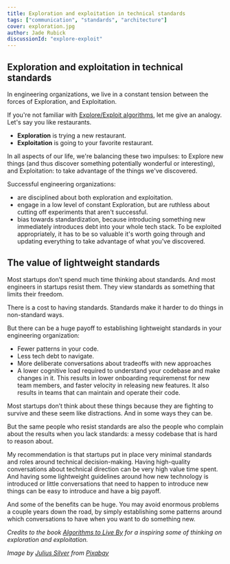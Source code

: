 ```yaml
---
title: Exploration and exploitation in technical standards
tags: ["communication", "standards", "architecture"]
cover: exploration.jpg
author: Jade Rubick
discussionId: "explore-exploit"
---
```


<re-img src="exploration.jpg"></re-img>

## Exploration and exploitation in technical standards

In engineering organizations, we live in a constant tension between the forces of Exploration, and Exploitation.

If you're not familiar with [Explore/Exploit algorithms](https://en.wikipedia.org/wiki/Multi-armed_bandit), let me give an analogy. Let's say you like restaurants. 
* **Exploration** is trying a new restaurant. 
* **Exploitation** is going to your favorite restaurant. 

In all aspects of our life, we're balancing these two impulses: to Explore new things (and thus discover something potentially wonderful or interesting), and Exploitation: to take advantage of the things we've discovered.

Successful engineering organizations:
* are disciplined about both exploration and exploitation. 
* engage in a low level of constant Exploration, but are ruthless about cutting off experiments that aren't successful. 
* bias towards standardization, because introducing something new immediately introduces debt into your whole tech stack. To be exploited appropriately, it has to be so valuable it's worth going through and updating everything to take advantage of what you've discovered.

## The value of lightweight standards

Most startups don’t spend much time thinking about standards. And most engineers in startups resist them. They view standards as something that limits their freedom. 

There is a cost to having standards. Standards make it harder to do things in non-standard ways. 

But there can be a huge payoff to establishing lightweight standards in your engineering organization:

*   Fewer patterns in your code.
*   Less tech debt to navigate. 
*   More deliberate conversations about tradeoffs with new approaches
*   A lower cognitive load required to understand your codebase and make changes in it. This results in lower onboarding requiremenst for new team members, and faster velocity in releasing new features. It also results in teams that can maintain and operate their code.

Most startups don’t think about these things because they are fighting to survive and these seem like distractions. And in some ways they can be. 

But the same people who resist standards are also the people who complain about the results when you lack standards: a messy codebase that is hard to reason about. 

My recommendation is that startups put in place very minimal standards and roles around technical decision-making. Having high-quality conversations about technical direction can be very high value time spent. And having some lightweight guidelines around how new technology is introduced or little conversations that need to happen to introduce new things can be easy to introduce and have a big payoff.

And some of the benefits can be huge. You may avoid enormous problems a couple years down the road, by simply establishing some patterns around which conversations to have when you want to do something new. 


_Credits to the book [Algorithms to Live By](https://algorithmstoliveby.com) for a inspiring some of thinking on exploration and exploitation._

_Image by <a href="https://pixabay.com/users/julius_silver-4371822/?utm_source=link-attribution&amp;utm_medium=referral&amp;utm_campaign=image&amp;utm_content=3029665">Julius Silver</a> from <a href="https://pixabay.com/?utm_source=link-attribution&amp;utm_medium=referral&amp;utm_campaign=image&amp;utm_content=3029665">Pixabay</a>_